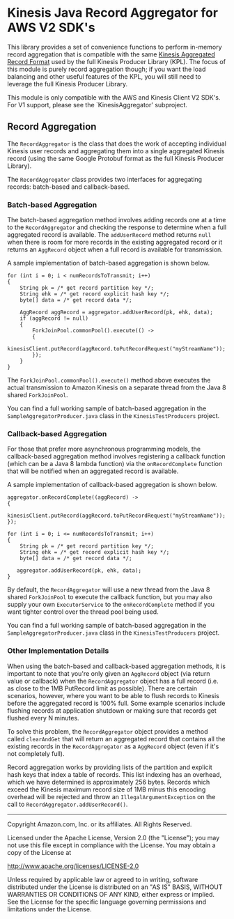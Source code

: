 # Kinesis Java Record Aggregator for AWS V2 SDK's

This library provides a set of convenience functions to perform in-memory record aggregation that is compatible with the same [Kinesis Aggregated Record Format](https://github.com/awslabs/amazon-kinesis-producer/blob/master/aggregation-format.md) used by the full Kinesis Producer Library (KPL).  The focus of this module is purely record aggregation though; if you want the load balancing and other useful features of the KPL, you will still need to leverage the full Kinesis Producer Library.

This module is only compatible with the AWS and Kinesis Client V2 SDK's. For V1 support, please see the `KinesisAggregator' subproject.

## Record Aggregation

The `RecordAggregator` is the class that does the work of accepting individual Kinesis user records and aggregating them into a single aggregated Kinesis record (using the same Google Protobuf format as the full Kinesis Producer Library). 

The `RecordAggregator` class provides two interfaces for aggregating records: batch-based and callback-based.

### Batch-based Aggregation

The batch-based aggregation method involves adding records one at a time to the `RecordAggregator` and checking the response to determine when a full aggregated record is available.  The `addUserRecord` method returns `null` when there is room for more records in the existing aggregated record or it returns an `AggRecord` object when a full record is available for transmission.

A sample implementation of batch-based aggregation is shown below.

```
for (int i = 0; i < numRecordsToTransmit; i++)
{
    String pk = /* get record partition key */;
    String ehk = /* get record explicit hash key */;
    byte[] data = /* get record data */;

    AggRecord aggRecord = aggregator.addUserRecord(pk, ehk, data);
    if (aggRecord != null)
    {
        ForkJoinPool.commonPool().execute(() ->
        {
            kinesisClient.putRecord(aggRecord.toPutRecordRequest("myStreamName"));
        });
    }
}
```

The `ForkJoinPool.commonPool().execute()` method above executes the actual transmission to Amazon Kinesis on a separate thread from the Java 8 shared `ForkJoinPool`. 

You can find a full working sample of batch-based aggregation in the `SampleAggregatorProducer.java` class in the `KinesisTestProducers` project.

### Callback-based Aggregation

For those that prefer more asynchronous programming models, the callback-based aggregation method involves registering a callback function (which can be a Java 8 lambda function) via the `onRecordComplete` function that will be notified when an aggregated record is available.

A sample implementation of callback-based aggregation is shown below.

```
aggregator.onRecordComplete((aggRecord) ->
{
    kinesisClient.putRecord(aggRecord.toPutRecordRequest("myStreamName"));
});

for (int i = 0; i <= numRecordsToTransmit; i++)
{
    String pk = /* get record partition key */;
    String ehk = /* get record explicit hash key */;
    byte[] data = /* get record data */;
    
   aggregator.addUserRecord(pk, ehk, data);
}
```

By default, the `RecordAggregator` will use a new thread from the Java 8 shared `ForkJoinPool` to execute the callback function, but you may also supply your own `ExecutorService` to the `onRecordComplete` method if you want tighter control over the thread pool being used.

You can find a full working sample of batch-based aggregation in the `SampleAggregatorProducer.java` class in the `KinesisTestProducers` project.

### Other Implementation Details

When using the batch-based and callback-based aggregation methods, it is important to note that you're only given an `AggRecord` object (via return value or callback) when the `RecordAggregator` object has a full record (i.e. as close to the 1MB PutRecord limit as possible).  There are certain scenarios, however, where you want to be able to flush records to Kinesis before the aggregated record is 100% full.  Some example scenarios include flushing records at application shutdown or making sure that records get flushed every N minutes.

To solve this problem, the `RecordAggregator` object provides a method called `clearAndGet` that will return an aggregated record that contains all the existing records in the `RecordAggregator` as a `AggRecord` object (even if it's not completely full).

Record aggregation works by providing lists of the partition and explicit hash keys that index a table of records. This list indexing has an overhead, which we have determined is approximately 256 bytes. Records which exceed the Kinesis maximum record size of 1MB minus this encoding overhead will be rejected and throw an `IllegalArgumentException` on the call to `RecordAggregator.addUserRecord()`.


----

Copyright Amazon.com, Inc. or its affiliates. All Rights Reserved.

Licensed under the Apache License, Version 2.0 (the "License");
you may not use this file except in compliance with the License.
You may obtain a copy of the License at

   http://www.apache.org/licenses/LICENSE-2.0

Unless required by applicable law or agreed to in writing, software
distributed under the License is distributed on an "AS IS" BASIS,
WITHOUT WARRANTIES OR CONDITIONS OF ANY KIND, either express or implied.
See the License for the specific language governing permissions and
limitations under the License.
